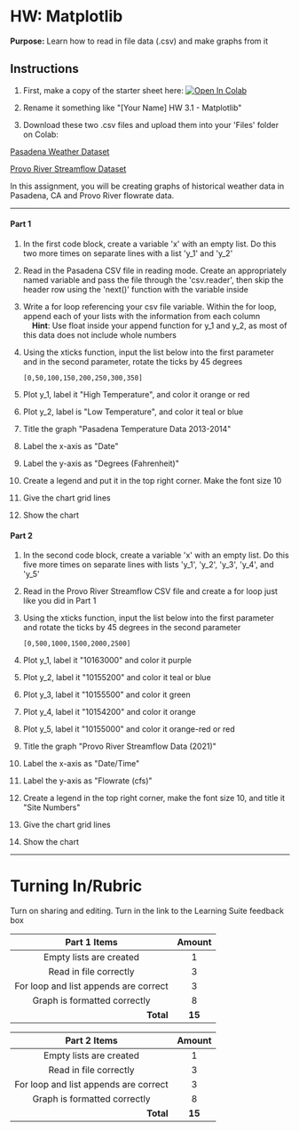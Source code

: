 # HW: Matplotlib

**Purpose:** Learn how to read in file data (.csv) and make graphs from it

## Instructions

1. First, make a copy of the starter sheet here: <a href="https://colab.research.google.com/github/byu-cce270/content/blob/main/docs/unit3/01_matplotlib/matplotlib_hw.ipynb" target="_blank"><img src="https://colab.research.google.com/assets/colab-badge.svg" alt="Open In Colab"/></a>

2. Rename it something like "[Your Name] HW 3.1 - Matplotlib"

3. Download these two .csv files and upload them into your 'Files' folder on Colab:

[Pasadena Weather Dataset](AMS_Pasadena_Precipitation_Data.csv)

[Provo River Streamflow Dataset](Provo_River_Streamflow_Data.csv)

In this assignment, you will be creating graphs of historical weather data in Pasadena, CA and Provo River flowrate data.

---

#### Part 1

1. In the first code block, create a variable 'x' with an empty list. Do this two more times on separate lines with a list 'y_1' and 'y_2'
2. Read in the Pasadena CSV file in reading mode. Create an appropriately named variable and pass the file through the 'csv.reader', then skip the header row using the 'next()' function with the variable inside
3. Write a for loop referencing your csv file variable. Within the for loop, append each of your lists with the information from each column
<br>&nbsp;&nbsp;&nbsp;&nbsp;**Hint**: Use float inside your append function for y_1 and y_2, as most of this data does not include whole numbers
4. Using the xticks function, input the list below into the first parameter and in the second parameter, rotate the ticks by 45 degrees

    ```[0,50,100,150,200,250,300,350]```

5. Plot y_1, label it "High Temperature", and color it orange or red
6. Plot y_2, label is "Low Temperature", and color it teal or blue
7. Title the graph "Pasadena Temperature Data 2013-2014"
8. Label the x-axis as "Date"
9. Label the y-axis as "Degrees (Fahrenheit)"
10. Create a legend and put it in the top right corner. Make the font size 10
11. Give the chart grid lines
12. Show the chart

#### Part 2

1. In the second code block, create a variable 'x' with an empty list. Do this five more times on separate lines with lists 'y_1', 'y_2', 'y_3', 'y_4', and 'y_5'
2. Read in the Provo River Streamflow CSV file and create a for loop just like you did in Part 1
3. Using the xticks function, input the list below into the first parameter and rotate the ticks by 45 degrees in the second parameter

    ```[0,500,1000,1500,2000,2500]```

4. Plot y_1, label it "10163000" and color it purple
5. Plot y_2, label it "10155200" and color it teal or blue
6. Plot y_3, label it "10155500" and color it green
7. Plot y_4, label it "10154200" and color it orange
8. Plot y_5, label it "10155000" and color it orange-red or red
9. Title the graph "Provo River Streamflow Data (2021)"
10. Label the x-axis as "Date/Time"
11. Label the y-axis as "Flowrate (cfs)"
12. Create a legend in the top right corner, make the font size 10, and title it "Site Numbers"
13. Give the chart grid lines
14. Show the chart

---

# Turning In/Rubric

Turn on sharing and editing. Turn in the link to the Learning Suite feedback box

|                        **Part 1 Items**                         | **Amount** |  
|:---------------------------------------------------------------:|:----------:|
|                     Empty lists are created                     |     1      |
|                     Read in file correctly                      |     3      |
|              For loop and list appends are correct              |     3      |
|                  Graph is formatted correctly                   |     8      |
|         <div style="text-align: right">**Total**</div>          |   **15**   |


|                **Part 2 Items**                | **Amount** |  
|:----------------------------------------------:|:----------:|
|            Empty lists are created             |     1      |
|             Read in file correctly             |     3      |
|     For loop and list appends are correct      |     3      |
|          Graph is formatted correctly          |     8      |
| <div style="text-align: right">**Total**</div> |   **15**   |
